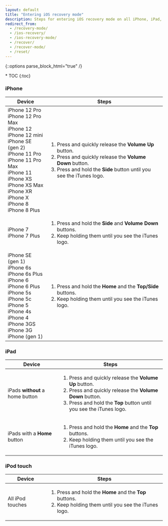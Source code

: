 ```yaml
---
layout: default
title: "Entering iOS recovery mode"
description: Steps for entering iOS recovery mode on all iPhone, iPad, and iPod touch models.
redirect_from:
  - /recovery-mode/
  - /ios-recovery/
  - /ios-recovery-mode/
  - /recover/
  - /recover-mode/
  - /reset/
---
```

{::options parse_block_html="true" /}

<div id="compact-toc">
* TOC
{:toc}
</div>

### iPhone

<div class="table-responsive">
  <table class="table table-bordered">
    <thead>
      <tr class="align-top">
        <th>Device</th>
        <th>Steps</th>
      </tr>
    </thead>
    <tbody>
      <tr>
        <td>
          iPhone 12 Pro<br>
          iPhone 12 Pro Max<br>
          iPhone 12<br>
          iPhone 12 mini<br>
          iPhone SE (gen 2)<br>
          iPhone 11 Pro<br>
          iPhone 11 Pro Max<br>
          iPhone 11<br>
          iPhone XS<br>
          iPhone XS Max<br>
          iPhone XR<br>
          iPhone X<br>
          iPhone 8<br>
          iPhone 8 Plus
        </td>
        <td>
          <ol class="mb-0">
            <li>Press and quickly release the <strong>Volume Up</strong> button.</li>
            <li>Press and quickly release the <strong>Volume Down</strong> button.</li>
            <li>Press and hold the <strong>Side</strong> button until you see the iTunes logo.</li>
          </ol>
        </td>
      </tr>
      <tr>
        <td>
          iPhone 7<br>
          iPhone 7 Plus
        </td>
        <td>
          <ol class="mb-0">
            <li>Press and hold the <strong>Side</strong> and <strong>Volume Down</strong> buttons.</li>
            <li>Keep holding them until you see the iTunes logo.</li>
          </ol>
        </td>
      </tr>
      <tr>
        <td>
          iPhone SE (gen 1)<br>
          iPhone 6s<br>
          iPhone 6s Plus<br>
          iPhone 6<br>
          iPhone 6 Plus<br>
          iPhone 5s<br>
          iPhone 5c<br>
          iPhone 5<br>
          iPhone 4s<br>
          iPhone 4<br>
          iPhone 3GS<br>
          iPhone 3G<br>
          iPhone (gen 1)
        </td>
        <td>
          <ol class="mb-0">
            <li>Press and hold the <strong>Home</strong> and the <strong>Top/Side</strong> buttons.</li>
            <li>Keep holding them until you see the iTunes logo.</li>
          </ol>
        </td>
      </tr>
    </tbody>
  </table>
</div>

### iPad

<div class="table-responsive">
<table class="table table-bordered">
  <thead>
    <tr>
      <th>Device</th>
      <th>Steps</th>
    </tr>
  </thead>
  <tbody>
    <tr>
      <td>
        iPads <strong>without</strong> a home button
      </td>
      <td>
        <ol class="mb-0">
          <li>Press and quickly release the <strong>Volume Up</strong> button.</li>
          <li>Press and quickly release the <strong>Volume Down</strong> button.</li>
          <li>Press and hold the <strong>Top</strong> button until you see the iTunes logo.</li>
        </ol>
      </td>
    </tr>
    <tr>
      <td>
        iPads with a <strong>Home</strong> button
      </td>
      <td>
        <ol class="mb-0">
          <li>Press and hold the <strong>Home</strong> and the <strong>Top</strong> buttons.</li>
          <li>Keep holding them until you see the iTunes logo.</li>
        </ol>
      </td>
    </tr>
  </tbody>
</table>
</div>

### iPod touch

<div class="table-responsive">
<table class="table table-bordered">
  <thead>
    <tr>
      <th>Device</th>
      <th>Steps</th>
    </tr>
  </thead>
  <tbody>
    <tr>
      <td>
        All iPod touches
      </td>
      <td>
        <ol class="mb-0">
          <li>Press and hold the <strong>Home</strong> and the <strong>Top</strong> buttons.</li>
          <li>Keep holding them until you see the iTunes logo.</li>
        </ol>
      </td>
    </tr>
  </tbody>
</table>
</div>
